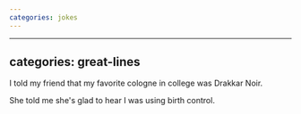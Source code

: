 ```yaml
---
categories: jokes
---
```


---
categories: great-lines
---

I told my friend that my favorite cologne in college was Drakkar Noir. 

She told me she's glad to hear I was using birth control.

